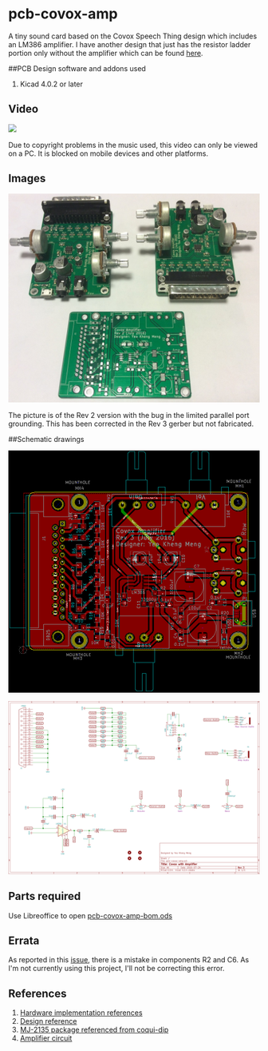 # pcb-covox-amp
A tiny sound card based on the Covox Speech Thing design which includes an LM386 amplifier. I have another design that just has the resistor ladder portion only without the amplifier which can be found [here](https://github.com/yeokm1/pcb-covox).

##PCB Design software and addons used

1. Kicad 4.0.2 or later

## Video

[![](http://img.youtube.com/vi/iOxOxpSg3WE/0.jpg)](https://www.youtube.com/watch?v=iOxOxpSg3WE)

Due to copyright problems in the music used, this video can only be viewed on a PC. It is blocked on mobile devices and other platforms.

## Images
![Screen](images/all.jpg)

The picture is of the Rev 2 version with the bug in the limited parallel port grounding. This has been corrected in the Rev 3 gerber but not fabricated.

##Schematic drawings

![Screen](images/board.png)

![Screen](images/schematic.png)

## Parts required
Use Libreoffice to open [pcb-covox-amp-bom.ods](pcb-covox-amp-bom.ods)

## Errata

As reported in this [issue](https://github.com/yeokm1/pcb-covox-amp/issues/2), there is a mistake in components R2 and C6. As I'm not currently using this project, I'll not be correcting this error.

## References
1. [Hardware implementation references](https://blog.frantovo.cz/c/307/DAC%20%28zvukov%C3%A1%20karta%29%20pro%20LPT%20port%20a.k.a.%20Covox)
2. [Design reference](http://kb.gr8bit.ru/KB0010/GR8BIT-KB0010-Adding-multimedia-capability-covox-device.html)
3. [MJ-2135 package referenced from coqui-dip](https://github.com/open-eie/coqui-dip)
4. [Amplifier circuit](http://www.circuitbasics.com/build-a-great-sounding-audio-amplifier-with-bass-boost-from-the-lm386/)
